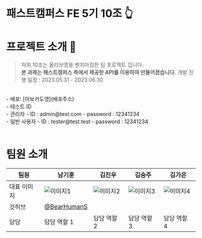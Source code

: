 # 패스트캠퍼스 FE 5기 10조 👆

# 프로젝트 소개 👀

> 저희 10조는 올리브영을 벤치마킹한 팀 프로젝트 입니다.  
> **본 과제는 패스트캠퍼스 측에서 제공한 API를 이용하여 만들어졌습니다.**
> 개발 진행 일정 : 2023.05.31 - 2023.06.30
</br>
- 배포: [아보카도영](배포주소)  
</br>
- 테스트 ID  
</br>
    - 관리자
        - ID : admin@test.com
        - password : 12341234   
    </br>
    - 일반 사용자
        - ID : tester@test.test
        - password : 12341234  
</br>
</br>

# 팀원 소개 

| 팀원        | 남기훈           | 김진우           | 김승주           | 김가은           |
|---------|-----------------|-----------------|-----------------|-----------------|
| 대표 이미지 | ![이미지1](이미지URL1) | ![이미지2](이미지URL2) | ![이미지3](이미지URL3) | ![이미지4](이미지URL4) |
| 깃허브 | [@BearHumanS](https://github.com/BearHumanS) |  |  |  |
| 담당     | 담당 역할 1       | 담당 역할 2       | 담당 역할 3       | 담당 역할 4       |
